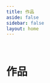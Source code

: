 ```yaml
---
title: 作品
aside: false
sidebar: false
layout: home
---
```


<br/>

# 作品


<CardLayout :cards="[
  {
    image: '/img/essay/card01.png',
    title: 'Vitepress卡片链接组件',
    description: '可以自定义图片标题描述以及标签等信息',
    tags: ['Vitepress美化', 'Vue'],
    link: '/essay/card'
  },
  // {
  //   image: '/img/Test.jpg',
  //   title: '卡片标题',
  //   description: '这里是卡片的描述内容',
  //   tags: ['标签A', '标签B'],
  //   link: '#'
  // },
  // {
  //   image: '/img/Test.jpg',
  //   title: '卡片标题',
  //   description: '这里是卡片的描述内容',
  //   tags: ['标签A', '标签B'],
  //   link: '#'
  // },
  // {
  //   image: '/img/Test.jpg',
  //   title: '卡片标题',
  //   description: '这里是卡片的描述内容',
  //   tags: ['标签A', '标签B'],
  //   link: '#'
  // },
  // {
  //   image: '/img/Test.jpg',
  //   title: '卡片标题',
  //   description: '这里是卡片的描述内容',
  //   tags: ['标签A', '标签B'],
  //   link: '#'
  // },
  // {
  //   image: '/img/Test.jpg',
  //   title: '卡片标题',
  //   description: '这里是卡片的描述内容',
  //   tags: ['标签A', '标签B'],
  //   link: '#'
  // }
]" />